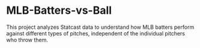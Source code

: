 # MLB-Batters-vs-Ball
This project analyzes Statcast data to understand how MLB batters perform against different types of pitches, independent of the individual pitchers who throw them.
